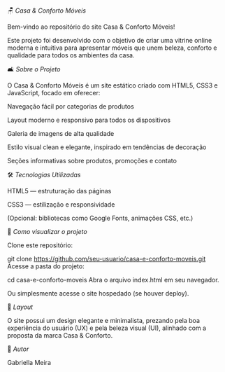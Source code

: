 🪑 *Casa & Conforto Móveis*


Bem-vindo ao repositório do site Casa & Conforto Móveis!

Este projeto foi desenvolvido com o objetivo de criar uma vitrine online moderna e intuitiva para apresentar móveis que unem beleza,
conforto e qualidade para todos os ambientes da casa.


🛋️ *Sobre o Projeto*


O Casa & Conforto Móveis é um site estático criado com HTML5, CSS3 e JavaScript, focado em oferecer:

Navegação fácil por categorias de produtos

Layout moderno e responsivo para todos os dispositivos

Galeria de imagens de alta qualidade

Estilo visual clean e elegante, inspirado em tendências de decoração

Seções informativas sobre produtos, promoções e contato


🛠️ *Tecnologias Utilizadas*


HTML5 — estruturação das páginas

CSS3 — estilização e responsividade

(Opcional: bibliotecas como Google Fonts, animações CSS, etc.)


🚀 *Como visualizar o projeto*

Clone este repositório:

git clone https://github.com/seu-usuario/casa-e-conforto-moveis.git
Acesse a pasta do projeto:

cd casa-e-conforto-moveis
Abra o arquivo index.html em seu navegador.

Ou simplesmente acesse o site hospedado (se houver deploy).


🎨 *Layout*

O site possui um design elegante e minimalista, prezando pela boa experiência do usuário (UX) e pela beleza visual (UI), 
alinhado com a proposta da marca Casa & Conforto.


👥 *Autor*

Gabriella Meira
